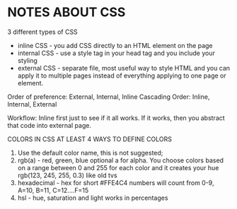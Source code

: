 # NOTES ABOUT CSS

3 different types of CSS

- inline CSS - you add CSS directly to an HTML element on the page
- internal CSS - use a style tag in your head tag and you include your styling
- external CSS - separate file, most useful way to style HTML and you can apply it to multiple pages instead of everything applying to one page or element.

Order of preference: External, Internal, Inline
Cascading Order: Inline, Internal, External

Workflow: Inline first just to see if it all works. If it works, then you abstract that code into external page.

COLORS IN CSS
AT LEAST 4 WAYS TO DEFINE COLORS

1. Use the default color name, this is not suggested;
2. rgb(a) - red, green, blue optional a for alpha. You choose colors based on a range between 0 and 255 for each color and it creates your hue
   rgb(123, 245, 255, 0.3) like old tvs
3. hexadecimal - hex for short
   #FFE4C4 numbers will count from 0-9, A=10, B=11, C=12....F=15
4. hsl - hue, saturation and light works in percentages

